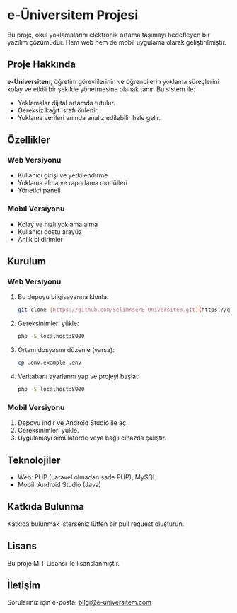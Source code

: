 # e-Üniversitem Projesi

Bu proje, okul yoklamalarını elektronik ortama taşımayı hedefleyen bir yazılım çözümüdür. Hem web hem de mobil uygulama olarak geliştirilmiştir.

## Proje Hakkında
**e-Üniversitem**, öğretim görevlilerinin ve öğrencilerin yoklama süreçlerini kolay ve etkili bir şekilde yönetmesine olanak tanır. Bu sistem ile:
- Yoklamalar dijital ortamda tutulur.
- Gereksiz kağıt israfı önlenir.
- Yoklama verileri anında analiz edilebilir hale gelir.

## Özellikler
### Web Versiyonu
- Kullanıcı girişi ve yetkilendirme
- Yoklama alma ve raporlama modülleri
- Yönetici paneli

### Mobil Versiyonu
- Kolay ve hızlı yoklama alma
- Kullanıcı dostu arayüz
- Anlık bildirimler

## Kurulum
### Web Versiyonu
1. Bu depoyu bilgisayarına klonla:
    ```bash
    git clone [https://github.com/SelimKse/E-Universitem.git](https://github.com/SelimKse/E-Universitem.git)
    ```
2. Gereksinimleri yükle:
    ```bash
    php -S localhost:8000
    ```
3. Ortam dosyasını düzenle (varsa):
    ```bash
    cp .env.example .env
    ```
4. Veritabanı ayarlarını yap ve projeyi başlat:
    ```bash
    php -S localhost:8000
    ```

### Mobil Versiyonu
1. Depoyu indir ve Android Studio ile aç.
2. Gereksinimleri yükle.
3. Uygulamayı simülatörde veya bağlı cihazda çalıştır.

## Teknolojiler
- Web: PHP (Laravel olmadan sade PHP), MySQL
- Mobil: Android Studio (Java)

## Katkıda Bulunma
Katkıda bulunmak isterseniz lütfen bir pull request oluşturun.

## Lisans
Bu proje MIT Lisansı ile lisanslanmıştır.

## İletişim
Sorularınız için e-posta: [bilgi@e-universitem.com](mailto:bilgi@e-universitem.com)
